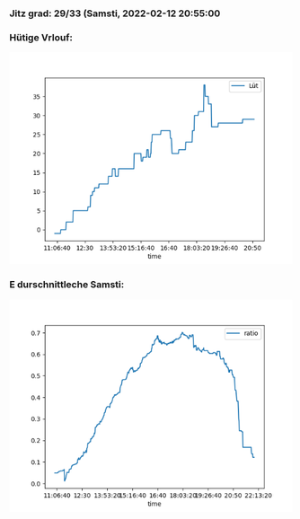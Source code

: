 ### Jitz grad: 29/33 (Samsti, 2022-02-12 20:55:00

### Hütige Vrlouf:
![Graph](Today.png)

### E durschnittleche Samsti:
![Graph](Samsti.png)